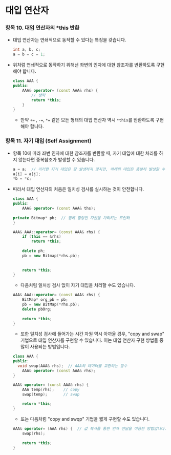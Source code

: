 # 대입 연산자

### 항목 10. 대입 연산자의 *this 반환

* 대입 연산자는 연쇄적으로 동작할 수 있다는 특징을 갖습니다.

  ```c++
  int a, b, c;
  a = b = c = 1;
  ```

* 위처럼 연쇄적으로 동작하기 위해선 좌변의 인자에 대한 참조자를 반환하도록 구현해야 합니다.

  ```c++
  class AAA {
  public:
      AAA& operator= (const AAA& rhs) {
          // 생략
          return *this;
      }
  }
  ```

  * 만약 `+=` , `-=`, `*=` 같은 모든 형태의 대입 연산자 역시 `*this`를 반환하도록 구현해야 합니다.

### 항목 11. 자기 대입 (Self Assignment)

* 항목 10에 따라 좌변 인자에 대한 참조자를 반환할 때, 자기 대입에 대한 처리를 하지 않는다면 중복참조가 발생할 수 있습니다.

  ```c++
  a = a;  // 이러한 자기 대입은 잘 발생하지 않지만, 아래의 대입은 충분히 발생할 수 있습니다.
  a[i] = a[j]; 
  *b = *c;
  ```

* 따라서 대입 연산자의 처음은 일치성 검사를 실시하는 것이 안전합니다.

  ```c++
  class AAA {
  public:
      AAA& operator= (const AAA& ths);
      
  private Bitmap* pb;  // 힙에 할당된 자원을 가리키는 포인터
  }
  
  AAA& AAA::operator= (const AAA& rhs) {
      if (this == &rhs)
          return *this;
      
      delete ph;
      pb = new Bitmap(*rhs.pb);
      
      
      return *this;
  }
  ```

  * 다음처럼 일처성 검사 없이 자기 대입을 처리할 수도 있습니다.

  ```c++
  AAA& AAA::operator= (const AAA& rhs) {
      BitMap* org_pb = pb;		
      pb = new BitMap(*rhs.pb);
      delete pbOrg;
      
      return *this;
  }
  ```

  * 또한 일치성 검사에 들어가는 시간 자원 역시 아까울 경우, "copy and swap" 기법으로 대입 연산자를 구현할 수 있습니다. 이는 대입 연산자 구현 방법들 중 많이 사용되는 방법입니다.

  ```c++
  class AAA {
  public:
  	void swap(AAA& rhs);  // AAA의 데이터를 교환하는 함수
      AAA& operator= (const AAA& rhs);
  }
  
  AAA& operator= (const AAA& rhs) {
      AAA temp(rhs);	// copy
      swap(temp);		// swap
      
      return *this;
  }
  ```

  * 또는 다음처럼 "copy and swqp" 기법을 짧게 구현할 수도 있습니다.

  ```c++
  AAA& operator= (AAA rhs) {  // 값 복사를 통한 인자 전달을 이용한 방법입니다.
      swap(rhs);
      
      return *this;
  }
  ```

  